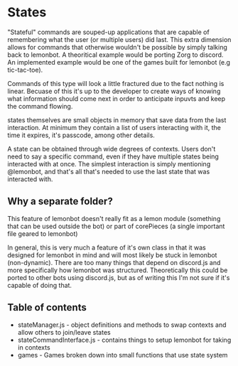 # States

"Stateful" commands are souped-up applications that are capable of remembering what the user (or multiple users) did last. This extra dimension allows for commands that otherwise wouldn't be possible by simply talking back to lemonbot. A theoritical example would be porting Zorg to discord. An implemented example would be one of the games built for lemonbot (e.g tic-tac-toe).

Commands of this type will look a little fractured due to the fact nothing is linear. Becuase of this it's up to the developer to create ways of knowing what information should come next in order to anticipate inpuvts and keep the command flowing.

states themselves are small objects in memory that save data from the last interaction. At minimum they contain a list of users interacting with it, the time it expires, it's passcode, among other details.

A state can be obtained through wide degrees of contexts. Users don't need to say a specific command, even if they have multiple states being interacted with at once. The simplest interaction is simply mentioning @lemonbot, and that's all that's needed to use the last state that was interacted with.

## Why a separate folder?

This feature of lemonbot doesn't really fit as a lemon module (something that can be used outside the bot) or part of corePieces (a single important file geared to lemonbot)

In general, this is very much a feature of it's own class in that it was designed for lemonbot in mind and will most likely be stuck in lemonbot (non-dynamic). There are too many things that depend on discord.js and more specifically how lemonbot was structured. Theoretically this could be ported to other bots using discord.js, but as of writing this I'm not sure if it's capable of doing that.

## Table of contents

* stateManager.js - object definitions and methods to swap contexts and allow others to join/leave states
* stateCommandInterface.js - contains things to setup lemonbot for taking in contexts
* games - Games broken down into small functions that use state system
